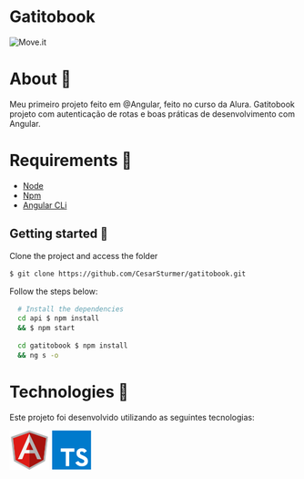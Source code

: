 # Gatitobook

<img alt="Move.it" title="Move.it" src="https://imgur.com/X5cvrN1.png" />


# About 📃
 Meu primeiro projeto feito em @Angular, feito no curso da Alura. Gatitobook projeto com autenticação de rotas e boas práticas  de desenvolvimento com Angular.
 

  
  

# Requirements 🔧
  - [Node](https://nodejs.org/en/)
  - [Npm](https://www.npmjs.com/)
  - [Angular CLi](https://angular.io/cli)
  
## Getting started  🚀 

  Clone the project and access the folder

  ```bash
  $ git clone https://github.com/CesarSturmer/gatitobook.git
  ```

  Follow the steps below:

  ```bash
    # Install the dependencies
    cd api $ npm install
    && $ npm start  
  ```

  ```bash
    cd gatitobook $ npm install
    && ng s -o
  ```
  
# Technologies  🚀
Este projeto foi desenvolvido utilizando as seguintes tecnologias:

<p>
   <img src="https://github.com/devicons/devicon/blob/master/icons/angularjs/angularjs-original.svg" alt="Sass" width="70" height="70"/>
   <img src="https://github.com/devicons/devicon/blob/master/icons/typescript/typescript-original.svg" alt="typescript" width="70" height="70"/>

</p>



